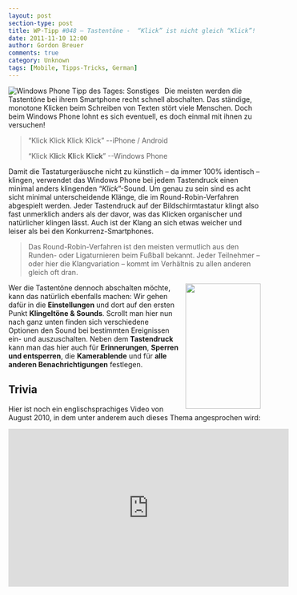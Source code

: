 ```yaml
---
layout: post
section-type: post
title: WP-Tipp #048 – Tastentöne -  “Klick” ist nicht gleich “Klick”!
date: 2011-11-10 12:00
author: Gordon Breuer
comments: true
category: Unknown
tags: [Mobile, Tipps-Tricks, German]
---
```

<p><img style="margin: 0px 10px 0px 0px; display: inline; float: left" title="" alt="Windows Phone Tipp des Tages: Sonstiges" align="left" src="http://anheledirwp.blob.core.windows.net/wordpress/2011/11/sonstiges.png" /></p>  <p>Die meisten werden die Tastentöne bei ihrem Smartphone recht schnell abschalten. Das ständige, monotone Klicken beim Schreiben von Texten stört viele Menschen. Doch beim Windows Phone lohnt es sich eventuell, es doch einmal mit ihnen zu versuchen!</p>  <blockquote>   <p>“Klick Klick Klick Klick” --iPhone / Android</p>    <p>“Klick K<b>li</b>ck <b>Kl</b>ick <b>K</b>li<b>ck</b>” --Windows Phone</p> </blockquote>  <p>Damit die Tastaturgeräusche nicht zu künstlich – da immer 100% identisch – klingen, verwendet das Windows Phone bei jedem Tastendruck einen minimal anders klingenden “<em>Klick</em>”-Sound. Um genau zu sein sind es acht sicht minimal unterscheidende Klänge, die im Round-Robin-Verfahren abgespielt werden. Jeder Tastendruck auf der Bildschirmtastatur klingt also fast unmerklich anders als der davor, was das Klicken organischer und natürlicher klingen lässt. Auch ist der Klang an sich etwas weicher und leiser als bei den Konkurrenz-Smartphones.</p>  <blockquote>   <p>Das Round-Robin-Verfahren ist den meisten vermutlich aus den Runden- oder Ligaturnieren beim Fußball bekannt. Jeder Teilnehmer – oder hier die Klangvariation – kommt im Verhältnis zu allen anderen gleich oft dran.</p> </blockquote>  <p><img style="margin: 0px 0px 0px 10px; display: inline; float: right" align="right" src="http://anheledirwp.blob.core.windows.net/wordpress/2011/11/6331609110_c5ee343817.jpg" width="150" height="250" />Wer die Tastentöne dennoch abschalten möchte, kann das natürlich ebenfalls machen: Wir gehen dafür in die <strong>Einstellungen</strong> und dort auf den ersten Punkt <strong>Klingeltöne &amp; Sounds</strong>. Scrollt man hier nun nach ganz unten finden sich verschiedene Optionen den Sound bei bestimmten Ereignissen ein- und auszuschalten. Neben dem <strong>Tastendruck</strong> kann man das hier auch für <strong>Erinnerungen</strong>, <strong>Sperren und entsperren</strong>, die <strong>Kamerablende</strong> und für <strong>alle anderen Benachrichtigungen</strong> festlegen. </p>  <h2 class="clear">Trivia</h2>  <p>Hier ist noch ein englischsprachiges Video von August 2010, in dem unter anderem auch dieses Thema angesprochen wird:</p> <iframe height="315" src="http://www.youtube.com/embed/M6e5kPDe5zI" frameborder="0" width="560" allowfullscreen="allowfullscreen"></iframe>

